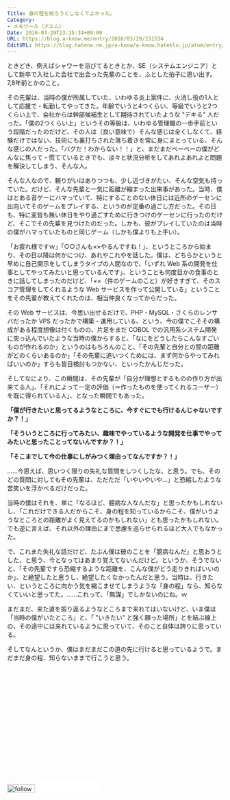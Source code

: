 ```yaml
---
Title: 身の程を知ろうとしなくてよかった。
Category:
- メモワール（ポエム）
Date: 2016-03-29T23:15:34+09:00
URL: https://blog.a-know.me/entry/2016/03/29/231534
EditURL: https://blog.hatena.ne.jp/a-know/a-know.hateblo.jp/atom/entry/10328537792369054010
---
```


ときどき、例えばシャワーを浴びてるときとか、SE（システムエンジニア）として新卒で入社した会社で出会った先輩のことを、ふとした拍子に思い出す。7,8年前とかのこと。




<!-- more -->




その先輩は、当時の僕が所属していた、いわゆる炎上案件に、火消し役の1人として応援で・転勤してやってきた。年齢でいうと4つくらい、等級でいうと2つくらい上で、会社からは幹部候補生として期待されていたような "デキる" 人だった。「僕の2つくらい上」というその等級は、いわゆる管理職の一歩手前という段階だったのだけど、その人は（良い意味で）そんな感じは全くしなくて、経験だけではない、技術にも裏打ちされた落ち着きを常に身にまとっている、そんな感じの人だった。「バグだ！わからない！！」と、まだまだペーペーの僕がどんなに焦って・慌てているときでも、淡々と状況分析をしてあれよあれよと問題を解決してしまう、そんな人。


そんな人なので、頼りがいはありつつも、少し近づきがたい、そんな空気も持っていた。だけど、そんな先輩と一気に距離が縮まった出来事があった。当時、僕はとある音ゲーにハマっていて、特にすることのない休日には近所のゲーセンに出向いてそのゲームをプレイする、というのが定番の過ごし方だった。その日も、特に変哲も無い休日をやり過ごすために行きつけのゲーセンに行ったのだけど、そこでその先輩を見つけたのだった。しかも、彼がプレイしていたのは当時の僕がハマっていたものと同じゲーム（しかも僕よりも上手い）。


「お疲れ様ですｗ」「○○さんも××やるんですね！」、というところから始まり、その日以降は何かにつけ、あれやこれやを話した。僕は、どちらかというと早めに自己開示をしてしまうタイプの人間なので、「いずれ Web 系の開発を仕事としてやってみたいと思っているんです」、ということも何度目かの食事のときに話してしまったのだけど、「××（件のゲームのこと）が好きすぎて、そのスコア管理をしてくれるような Web サービスを作って公開している」ということをその先輩が教えてくれたのは、相当仲良くなってからだった。


その Web サービスは、今思い出せるだけで、PHP・MySQL・さくらのレンサバだったか VPS だったかで構築・運用している、という、今の僕でこそその構成がある程度想像は付くものの、片足をまだ COBOL での汎用系システム開発に突っ込んでいたような当時の僕からすると、「なにをどうしたらこんなすごいものが作れるのか」というのはもちろんのこと、「その先輩と自分との間の距離がどのくらいあるのか」「その先輩に追いつくためには、まず何からやってみればいいのか」すらも皆目検討もつかない、といったかんじだった。


そしてなにより、この瞬間は、その先輩が「自分が理想とするものの作り方が出来てる人」、「それによって一定の評価（＝作ったものを使ってくれるユーザー）を既に得られている人」、となった瞬間でもあった。


**「僕が行きたいと思ってるようなところに、今すぐにでも行けるんじゃないですか？！」**


**「そういうところに行ってみたい、趣味でやっているような開発を仕事でやってみたいと思ったことってないんですか？！」**


**「そこまでして今の仕事にしがみつく理由ってなんですか？！」**


......今思えば、思いつく限りの失礼な質問をしつくしたな、と思う。でも、そのどの質問に対してもその先輩は、ただただ「いやいやいや...」と恐縮したような苦笑いを浮かべるだけだった。


当時の僕はそれを、単に「なるほど、臆病な人なんだな」と思ったかもしれないし、「これだけできる人だからこそ、身の程を知っているからこそ、僕がいうようなところとの距離がよく見えてるのかもしれない」とも思ったかもしれない。でも逆に言えば、それ以外の理由にまで思慮を巡らせられるほど大人でもなかった。


で、これまた失礼な話だけど、たぶん僕は彼のことを「臆病なんだ」と思おうとした、と思う、今となってはあまり覚えてないんだけど。というか、そうでないと、「その先輩ですら恐縮するような距離を、こんな僕がどう走りきればいいのか」、と絶望したと思うし、絶望したくなかったんだと思う。当時は、行きたい、というところに向かう気を縮こませてしまうような「身の程」なら、知らなくていいと思ってた。......これって、「無謀」でしかないのにね。ｗ


まだまだ、来た道を振り返るようなところまで来れてはいないけど、いま僕は「当時の僕がいたところ」と、「 "いきたい" と強く願った場所」とを結ぶ線上の、その途中には来れているように思っていて、そのこと自体は誇りに思っている。


そしてなんというか、僕はまだまだこの道の先に行けると思っているようで。まだまだ身の程、知らないままで行こうと思う。


<script async src="//pagead2.googlesyndication.com/pagead/js/adsbygoogle.js"></script>
<!-- article-bottom2 -->
<ins class="adsbygoogle"
     style="display:inline-block;width:300px;height:250px"
     data-ad-client="ca-pub-3463034538369189"
     data-ad-slot="5274552934"></ins>
<script>
(adsbygoogle = window.adsbygoogle || []).push({});
</script>


<div>
<a href='http://cloud.feedly.com/#subscription%2Ffeed%2Fhttp%3A%2F%2Fblog.a-know.me%2Ffeed'  target='blank'><img id='feedlyFollow' src='//s3.feedly.com/img/follows/feedly-follow-rectangle-volume-small_2x.png' alt='follow us in feedly' width='65' height='20'></a>

<iframe src="//blog.hatena.ne.jp/a-know/a-know.hateblo.jp/subscribe/iframe" allowtransparency="true" frameborder="0" scrolling="no" width="150" height="28"></iframe>
</div>


<script src="https://moshi-moshi.moshimo.works/moshimoshi/a_know_blog/2016-03-29-231534?title=%E8%BA%AB%E3%81%AE%E7%A8%8B%E3%82%92%E7%9F%A5%E3%82%8D%E3%81%86%E3%81%A8%E3%81%97%E3%81%AA%E3%81%8F%E3%81%A6%E3%82%88%E3%81%8B%E3%81%A3%E3%81%9F%E3%80%82"></script>
